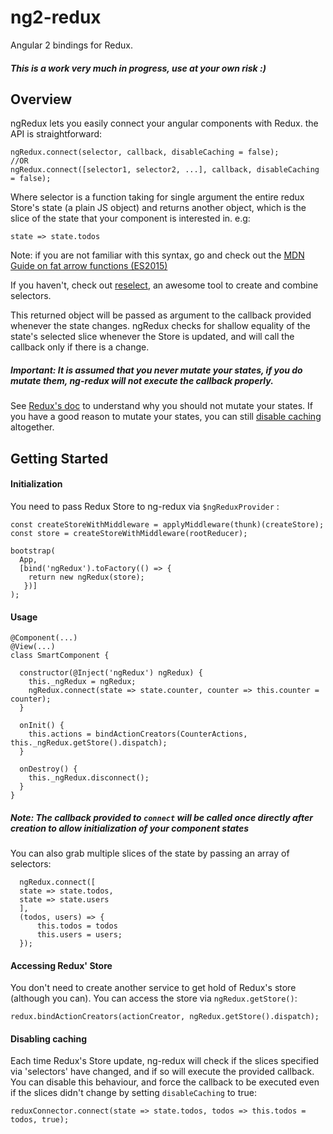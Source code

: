# ng2-redux
Angular 2 bindings for Redux.


##### This is a work very much in progress, use at your own risk :)

## Overview

ngRedux lets you easily connect your angular components with Redux.
the API is straightforward: 

```JS
ngRedux.connect(selector, callback, disableCaching = false);
//OR
ngRedux.connect([selector1, selector2, ...], callback, disableCaching = false);
```

Where selector is a function taking for single argument the entire redux Store's state (a plain JS object) and returns another object, which is the slice of the state that your component is interested in.
e.g:
```JS
state => state.todos
```
Note: if you are not familiar with this syntax, go and check out the [MDN Guide on fat arrow  functions (ES2015)](https://developer.mozilla.org/en-US/docs/Web/JavaScript/Reference/Functions/Arrow_functions)

If you haven't, check out [reselect](https://github.com/faassen/reselect), an awesome tool to create and combine selectors.


This returned object will be passed as argument to the callback provided whenever the state changes.
ngRedux checks for shallow equality of the state's selected slice whenever the Store is updated, and will call the callback only if there is a change.
##### Important: It is assumed that you never mutate your states, if you do mutate them, ng-redux will not execute the callback properly.
See [Redux's doc](http://gaearon.github.io/redux/docs/basics/Reducers.html) to understand why you should not mutate your states.
If you have a good reason to mutate your states, you can still [disable caching](#Disable-caching) altogether.


## Getting Started

#### Initialization
You need to pass Redux Store to ng-redux via ```$ngReduxProvider``` :

```JS
const createStoreWithMiddleware = applyMiddleware(thunk)(createStore);
const store = createStoreWithMiddleware(rootReducer);

bootstrap(
  App,
  [bind('ngRedux').toFactory(() => {
   	return new ngRedux(store);
   })]
);
```

#### Usage
```JS
@Component(...)
@View(...)
class SmartComponent {

  constructor(@Inject('ngRedux') ngRedux) {
    this._ngRedux = ngRedux;
    ngRedux.connect(state => state.counter, counter => this.counter = counter);
  }

  onInit() {
    this.actions = bindActionCreators(CounterActions, this._ngRedux.getStore().dispatch);
  }

  onDestroy() {
    this._ngRedux.disconnect();
  }
}
```

##### Note: The callback provided to ```connect``` will be called once directly after creation to allow initialization of your component states



You can also grab multiple slices of the state by passing an array of selectors:

```JS
  ngRedux.connect([
  state => state.todos,
  state => state.users
  ],
  (todos, users) => { 
      this.todos = todos
      this.users = users;
  });
```


#### Accessing Redux' Store
You don't need to create another service to get hold of Redux's store (although you can).
You can access the store via ```ngRedux.getStore()```:

```JS
redux.bindActionCreators(actionCreator, ngRedux.getStore().dispatch);
```

#### Disabling caching
Each time Redux's Store update, ng-redux will check if the slices specified via 'selectors' have changed, and if so will execute the provided callback.
You can disable this behaviour, and force the callback to be executed even if the slices didn't change by setting ```disableCaching``` to true:

```JS
reduxConnector.connect(state => state.todos, todos => this.todos = todos, true);
```

